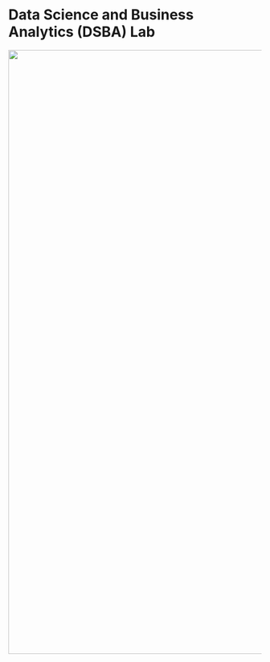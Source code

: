 # Data Science and Business Analytics (DSBA) Lab

<p align='center'>
  <img width='1200' src='https://user-images.githubusercontent.com/37654013/189268651-bce5d927-e92d-4785-b277-b9af59a1feb6.jpg'> 
</p>
